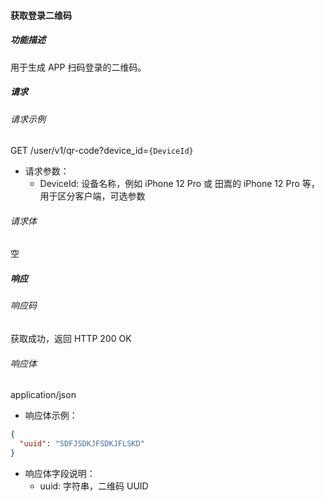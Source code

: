 #### 获取登录二维码

##### 功能描述

用于生成 APP 扫码登录的二维码。


##### 请求

###### 请求示例
GET /user/v1/qr-code?device_id=`{DeviceId}`

- 请求参数：
  - DeviceId: 设备名称，例如 iPhone 12 Pro 或 田嵩的 iPhone 12 Pro 等，用于区分客户端，可选参数

###### 请求体

空
  
##### 响应

###### 响应码

获取成功，返回 HTTP 200 OK

###### 响应体

application/json

- 响应体示例：

```json
{
  "uuid": "SDFJSDKJFSDKJFLSKD"
}
```

- 响应体字段说明：
  - uuid: 字符串，二维码 UUID

